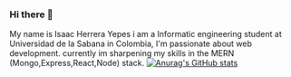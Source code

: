 ### Hi there 👋

My name is Isaac Herrera Yepes i am a Informatic engineering student at Universidad de la Sabana in Colombia, I'm passionate about web development.
currently im sharpening my skills in the MERN (Mongo,Express,React,Node) stack. 
[![Anurag's GitHub stats](https://github-readme-stats.vercel.app/api?username=IsaacHeYe704)](https://github.com/anuraghazra/github-readme-stats)


 
<!--
**IsaacHeYe704/IsaacHeYe704** is a ✨ _special_ ✨ repository because its `README.md` (this file) appears on your GitHub profile.

Here are some ideas to get you started:

- 🔭 I’m currently working on ...
- 🌱 I’m currently learning ...
- 👯 I’m looking to collaborate on ...
- 🤔 I’m looking for help with ...
- 💬 Ask me about ...
- 📫 How to reach me: ...
- 😄 Pronouns: ...
- ⚡ Fun fact: ...
-->
